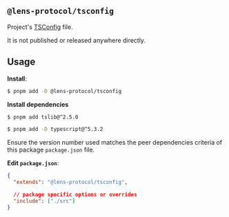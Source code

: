 ## `@lens-protocol/tsconfig`

Project's [TSConfig](https://www.typescriptlang.org/tsconfig) file.

It is not published or released anywhere directly.

## Usage

**Install**:

```bash
$ pnpm add -D @lens-protocol/tsconfig
```

**Install dependencies**

```bash
$ pnpm add tslib@^2.5.0

$ pnpm add -D typescript@^5.3.2
```

Ensure the version number used matches the peer dependencies criteria of this package `package.json` file.

**Edit `package.json`**:

```json
{
  "extends": "@lens-protocol/tsconfig",

  // package specific options or overrides
  "include": ["./src"]
}
```
